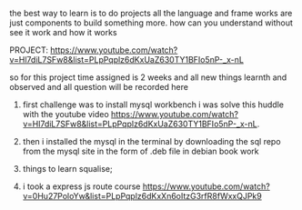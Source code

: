 the best way to learn is to do projects all the language and frame works are just components to build something more. how can you understand without see it work and how it works

PROJECT:
https://www.youtube.com/watch?v=Hl7diL7SFw8&list=PLpPqplz6dKxUaZ630TY1BFIo5nP-_x-nL

so for this project time assigned is 2 weeks and all new things learnth and observed and all question will be recorded here



1. first challenge was to install mysql workbench i was solve this huddle with the youtube video <https://www.youtube.com/watch?v=Hl7diL7SFw8&list=PLpPqplz6dKxUaZ630TY1BFIo5nP-_x-nL>.
2. then i installed the mysql in the terminal by downloading the sql repo from the mysql site in the form of .deb file in debian book work

3. things to learn squalise;

4. i took a express js route course <https://www.youtube.com/watch?v=0Hu27PoloYw&list=PLpPqplz6dKxXn6oItzG3rfR8fWxxQJPk9>